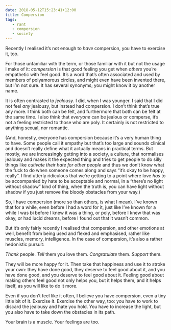 ```yaml
---
date: 2018-05-12T15:23:41+12:00
title: Compersion
tags:
   - rant
   - compersion
   - society
---
```


Recently I realised it’s not enough to _have_ compersion, you have to exercise it, too.

For those unfamiliar with the term, or those familiar with it but not the usage
I make of it: _compersion_ is that good feeling you get when _others_ you’re
empathetic with feel good. It’s a word that’s often associated and used by
members of polyamorous circles, and might even have been invented there, but
I’m not sure. It has several synonyms; you might know it by another name.

It is often contrasted to _jealousy_. I did, when I was younger. I said that I
did not feel _any_ jealousy, but instead had compersion. I don’t think that’s
true any more. I think both can be felt, and furthermore that both can be felt
at the same time. I also think that _everyone_ can be jealous or comperse, it’s
not a feeling restricted to those who are poly. It certainly is not restricted
to anything sexual, nor romantic.

(And, honestly, everyone has compersion because it’s a very human thing to
have. Some people call it empathy but that’s too large and sounds clinical and
doesn’t really define what it actually means in practical terms. But mostly, we
are increasingly getting into a society, a culture, that normalises jealousy
and makes it the expected thing and tries to get people to do silly things like
_cutivate their hate for other people_ and thus we don’t know what the fuck to
do when someone comes along and says “it’s okay to be happy, really”. I find
utterly ridiculous that we’re getting to a point where love _has_ to be
accompanied by hate to be acceptable and normal, in a “there’s no light without
shadow” kind of thing, when the truth is, you can have light without shadow if
you just remove the bloody obstacles from your way.)

So, I have compersion (more so than others, is what I mean). I’ve known that
for a while, even before I had a word for it, just like I’ve known for a while
I was bi before I knew it was a thing, or poly, before I knew that was okay, or
had lucid dreams, before I found out that it wasn’t common.

But it’s only fairly recently I realised that compersion, and other emotions at
well, benefit from being used and flexed and emphasised, rather like muscles,
memory, intelligence. In the case of compersion, it’s also a rather hedonistic
pursuit:

_Thank_ people. _Tell_ them you love them. _Congratulate_ them. _Support_ them.

They will be more happy for it. Then take that happiness and use it to stroke
your own: they have done good, they deserve to feel good about it, and you have
done good, and you deserve to feel good about it. Feeling good about making
others feel good not only helps you, but it helps them, and it helps itself, as
you will like to do it more.

Even if you don’t feel like it often, I believe you have compersion, even a
tiny little bit of it. Exercise it. Exercise the other way, too: you have to
work to discard the jealousy and hate you hold. You have to increase the light,
but you also have to take down the obstacles in its path.

Your brain is a muscle. Your feelings are too.
